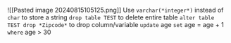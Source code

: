 ![[Pasted image 20240815105125.png]]
Use `varchar(*integer*)` instead of `char` to store a string 
`drop table TEST` to delete entire table
`alter table TEST drop *Zipcode*` to drop column/variable
`update` age `set` age = age + 1 `where` age > 30